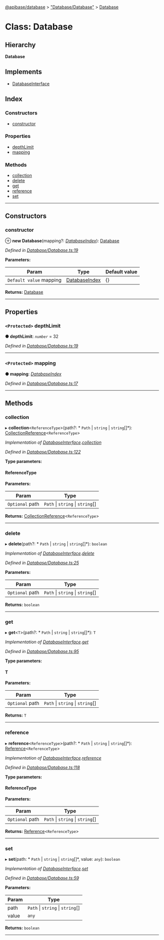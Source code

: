 [@apibase/database](../README.md) > ["Database/Database"](../modules/_database_database_.md) > [Database](../classes/_database_database_.database.md)

# Class: Database

## Hierarchy

**Database**

## Implements

* [DatabaseInterface](../interfaces/_database_databaseinterface_.databaseinterface.md)

## Index

### Constructors

* [constructor](_database_database_.database.md#constructor)

### Properties

* [depthLimit](_database_database_.database.md#depthlimit)
* [mapping](_database_database_.database.md#mapping)

### Methods

* [collection](_database_database_.database.md#collection)
* [delete](_database_database_.database.md#delete)
* [get](_database_database_.database.md#get)
* [reference](_database_database_.database.md#reference)
* [set](_database_database_.database.md#set)

---

## Constructors

<a id="constructor"></a>

###  constructor

⊕ **new Database**(mapping?: *[DatabaseIndex](../interfaces/_database_databaseinterface_.databaseindex.md)*): [Database](_database_database_.database.md)

*Defined in [Database/Database.ts:19](https://github.com/chapterjason/APIBase/blob/00af181/packages/database/src/Database/Database.ts#L19)*

**Parameters:**

| Param | Type | Default value |
| ------ | ------ | ------ |
| `Default value` mapping | [DatabaseIndex](../interfaces/_database_databaseinterface_.databaseindex.md) |  {} |

**Returns:** [Database](_database_database_.database.md)

___

## Properties

<a id="depthlimit"></a>

### `<Protected>` depthLimit

**● depthLimit**: *`number`* = 32

*Defined in [Database/Database.ts:19](https://github.com/chapterjason/APIBase/blob/00af181/packages/database/src/Database/Database.ts#L19)*

___
<a id="mapping"></a>

### `<Protected>` mapping

**● mapping**: *[DatabaseIndex](../interfaces/_database_databaseinterface_.databaseindex.md)*

*Defined in [Database/Database.ts:17](https://github.com/chapterjason/APIBase/blob/00af181/packages/database/src/Database/Database.ts#L17)*

___

## Methods

<a id="collection"></a>

###  collection

▸ **collection**<`ReferenceType`>(path?: * `Path` &#124; `string` &#124; `string`[]*): [CollectionReference](_database_reference_collectionreference_.collectionreference.md)<`ReferenceType`>

*Implementation of [DatabaseInterface](../interfaces/_database_databaseinterface_.databaseinterface.md).[collection](../interfaces/_database_databaseinterface_.databaseinterface.md#collection)*

*Defined in [Database/Database.ts:122](https://github.com/chapterjason/APIBase/blob/00af181/packages/database/src/Database/Database.ts#L122)*

**Type parameters:**

#### ReferenceType 
**Parameters:**

| Param | Type |
| ------ | ------ |
| `Optional` path |  `Path` &#124; `string` &#124; `string`[]|

**Returns:** [CollectionReference](_database_reference_collectionreference_.collectionreference.md)<`ReferenceType`>

___
<a id="delete"></a>

###  delete

▸ **delete**(path?: * `Path` &#124; `string` &#124; `string`[]*): `boolean`

*Implementation of [DatabaseInterface](../interfaces/_database_databaseinterface_.databaseinterface.md).[delete](../interfaces/_database_databaseinterface_.databaseinterface.md#delete)*

*Defined in [Database/Database.ts:25](https://github.com/chapterjason/APIBase/blob/00af181/packages/database/src/Database/Database.ts#L25)*

**Parameters:**

| Param | Type |
| ------ | ------ |
| `Optional` path |  `Path` &#124; `string` &#124; `string`[]|

**Returns:** `boolean`

___
<a id="get"></a>

###  get

▸ **get**<`T`>(path?: * `Path` &#124; `string` &#124; `string`[]*): `T`

*Implementation of [DatabaseInterface](../interfaces/_database_databaseinterface_.databaseinterface.md).[get](../interfaces/_database_databaseinterface_.databaseinterface.md#get)*

*Defined in [Database/Database.ts:95](https://github.com/chapterjason/APIBase/blob/00af181/packages/database/src/Database/Database.ts#L95)*

**Type parameters:**

#### T 
**Parameters:**

| Param | Type |
| ------ | ------ |
| `Optional` path |  `Path` &#124; `string` &#124; `string`[]|

**Returns:** `T`

___
<a id="reference"></a>

###  reference

▸ **reference**<`ReferenceType`>(path?: * `Path` &#124; `string` &#124; `string`[]*): [Reference](_database_reference_reference_.reference.md)<`ReferenceType`>

*Implementation of [DatabaseInterface](../interfaces/_database_databaseinterface_.databaseinterface.md).[reference](../interfaces/_database_databaseinterface_.databaseinterface.md#reference)*

*Defined in [Database/Database.ts:118](https://github.com/chapterjason/APIBase/blob/00af181/packages/database/src/Database/Database.ts#L118)*

**Type parameters:**

#### ReferenceType 
**Parameters:**

| Param | Type |
| ------ | ------ |
| `Optional` path |  `Path` &#124; `string` &#124; `string`[]|

**Returns:** [Reference](_database_reference_reference_.reference.md)<`ReferenceType`>

___
<a id="set"></a>

###  set

▸ **set**(path: * `Path` &#124; `string` &#124; `string`[]*, value: *`any`*): `boolean`

*Implementation of [DatabaseInterface](../interfaces/_database_databaseinterface_.databaseinterface.md).[set](../interfaces/_database_databaseinterface_.databaseinterface.md#set)*

*Defined in [Database/Database.ts:59](https://github.com/chapterjason/APIBase/blob/00af181/packages/database/src/Database/Database.ts#L59)*

**Parameters:**

| Param | Type |
| ------ | ------ |
| path |  `Path` &#124; `string` &#124; `string`[]|
| value | `any` |

**Returns:** `boolean`

___

